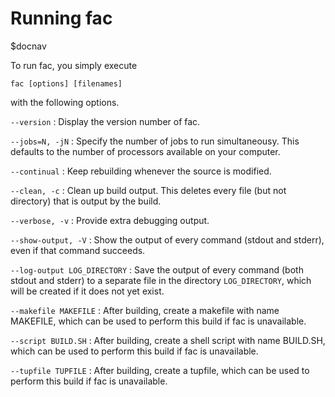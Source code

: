 # Running fac

$docnav

To run fac, you simply execute

    fac [options] [filenames]

with the following options.

`--version`
: Display the version number of fac.

`--jobs=N, -jN`
: Specify the number of jobs to run simultaneousy.  This defaults to
  the number of processors available on your computer.

`--continual`
: Keep rebuilding whenever the source is modified.

`--clean, -c`
: Clean up build output.  This deletes every file (but not directory)
  that is output by the build.

`--verbose, -v`
: Provide extra debugging output.

`--show-output, -V`
: Show the output of every command (stdout and stderr), even if that
  command succeeds.

`--log-output LOG_DIRECTORY`
: Save the output of every command (both stdout and stderr) to a
  separate file in the directory `LOG_DIRECTORY`, which will be created if
  it does not yet exist.

`--makefile MAKEFILE`
: After building, create a makefile with name MAKEFILE, which can be
  used to perform this build if fac is unavailable.

`--script BUILD.SH`
: After building, create a shell script with name BUILD.SH, which can
  be used to perform this build if fac is unavailable.

`--tupfile TUPFILE`
: After building, create a tupfile, which can be used to perform this
  build if fac is unavailable.
